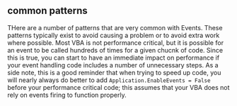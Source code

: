 ## common patterns

THere are a number of patterns that are very common with Events. These patterns typically exist to avoid causing a problem or to avoid extra work where possible. Most VBA is not performance critical, but it is possible for an event to be called hundreds of times for a given chucnk of code. Since this is true, you can start to have an immediate impact on performance if your event handling code includes a number of unnecessary steps. As a side note, this is a good reminder that when trying to speed up code, you will nearly always do better to add `Application.EnableEvents = False` before your performance critical code; this assumes that your VBA does not rely on events firing to function properly.
